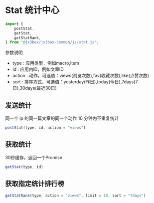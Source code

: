 # Stat 统计中心

```javascript
import {
    postStat,
    getStat,
    getStatRank,
} from "@jx3box/jx3box-common/js/stat.js";
```

参数说明
- type : 应用类型，例如macro,item
- id : 应用内ID，例如文章ID
- action : 动作，可选值：views(浏览次数),fav(收藏次数),like(点赞次数)
- sort : 排序方式，可选值：yesterday(昨日),today(今日),7days(7日),30days(最近30日)

## 发送统计
同一个 ip 的同一篇文章的同一个动作 10 分钟内不重复统计  
```javascript
postStat(type, id, action = "views")
```

## 获取统计
30秒缓存，返回一个Promise
```javascript
getStat(type, id)
```

## 获取指定统计排行榜
```javascript
getStatRank(type, action = "views", limit = 10, sort = "7days")
```